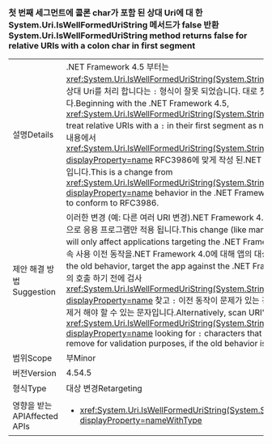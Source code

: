### <a name="systemuriiswellformeduristring-method-returns-false-for-relative-uris-with-a-colon-char-in-first-segment"></a><span data-ttu-id="33cdd-101">첫 번째 세그먼트에 콜론 char가 포함 된 상대 Uri에 대 한 System.Uri.IsWellFormedUriString 메서드가 false 반환</span><span class="sxs-lookup"><span data-stu-id="33cdd-101">System.Uri.IsWellFormedUriString method returns false for relative URIs with a colon char in first segment</span></span>

|   |   |
|---|---|
|<span data-ttu-id="33cdd-102">설명</span><span class="sxs-lookup"><span data-stu-id="33cdd-102">Details</span></span>|<span data-ttu-id="33cdd-103">.NET Framework 4.5 부터는 <xref:System.Uri.IsWellFormedUriString(System.String,System.UriKind)> 와 상대 Uri를 처리 합니다는 <code>:</code> 형식이 잘못 되었습니다. 대로 첫 번째 세그먼트에 있습니다.</span><span class="sxs-lookup"><span data-stu-id="33cdd-103">Beginning with the .NET Framework 4.5, <xref:System.Uri.IsWellFormedUriString(System.String,System.UriKind)> will treat relative URIs with a <code>:</code> in their first segment as not well formed.</span></span> <span data-ttu-id="33cdd-104">이 변경 내용에서 <xref:System.Uri.IsWellFormedUriString(System.String,System.UriKind)?displayProperty=name> RFC3986에 맞게 작성 된.NET Framework 4.0의 동작입니다.</span><span class="sxs-lookup"><span data-stu-id="33cdd-104">This is a change from <xref:System.Uri.IsWellFormedUriString(System.String,System.UriKind)?displayProperty=name> behavior in the .NET Framework 4.0 that was made to conform to RFC3986.</span></span>|
|<span data-ttu-id="33cdd-105">제안 해결 방법</span><span class="sxs-lookup"><span data-stu-id="33cdd-105">Suggestion</span></span>|<span data-ttu-id="33cdd-106">이러한 변경 (예: 다른 여러 URI 변경).NET Framework 4.5 (또는 이후 버전)을 대상으로 응용 프로그램만 적용 됩니다.</span><span class="sxs-lookup"><span data-stu-id="33cdd-106">This change (like many other URI changes) will only affect applications targeting the .NET Framework 4.5 (or later).</span></span> <span data-ttu-id="33cdd-107">계속 사용 이전 동작을.NET Framework 4.0에 대해 앱의 대상입니다.</span><span class="sxs-lookup"><span data-stu-id="33cdd-107">To keep using the old behavior, target the app against the .NET Framework 4.0.</span></span> <span data-ttu-id="33cdd-108">또는 URI의 호출 하기 전에 검사 <xref:System.Uri.IsWellFormedUriString(System.String,System.UriKind)?displayProperty=name> 찾고 <code>:</code> 이전 동작이 문제가 있는 경우 유효성 검사를 위해 제거 해야 할 수 있는 문자입니다.</span><span class="sxs-lookup"><span data-stu-id="33cdd-108">Alternatively, scan URI's prior to calling <xref:System.Uri.IsWellFormedUriString(System.String,System.UriKind)?displayProperty=name> looking for <code>:</code> characters that you may want to remove for validation purposes, if the old behavior is desirable.</span></span>|
|<span data-ttu-id="33cdd-109">범위</span><span class="sxs-lookup"><span data-stu-id="33cdd-109">Scope</span></span>|<span data-ttu-id="33cdd-110">부</span><span class="sxs-lookup"><span data-stu-id="33cdd-110">Minor</span></span>|
|<span data-ttu-id="33cdd-111">버전</span><span class="sxs-lookup"><span data-stu-id="33cdd-111">Version</span></span>|<span data-ttu-id="33cdd-112">4.5</span><span class="sxs-lookup"><span data-stu-id="33cdd-112">4.5</span></span>|
|<span data-ttu-id="33cdd-113">형식</span><span class="sxs-lookup"><span data-stu-id="33cdd-113">Type</span></span>|<span data-ttu-id="33cdd-114">대상 변경</span><span class="sxs-lookup"><span data-stu-id="33cdd-114">Retargeting</span></span>|
|<span data-ttu-id="33cdd-115">영향을 받는 API</span><span class="sxs-lookup"><span data-stu-id="33cdd-115">Affected APIs</span></span>|<ul><li><xref:System.Uri.IsWellFormedUriString(System.String,System.UriKind)?displayProperty=nameWithType></li></ul>|

